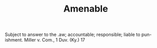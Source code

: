 ---
title: Amenable
letter: A
permalink: "/definitions/bld-amenable.html"
body: Subject to answer to the .aw; accountable; responsible; liable to pun-ishment.
  Miller v. Com., 1 Duv. (Ky.) 17
published_at: '2018-07-07'
source: Black's Law Dictionary 2nd Ed (1910)
layout: post
---